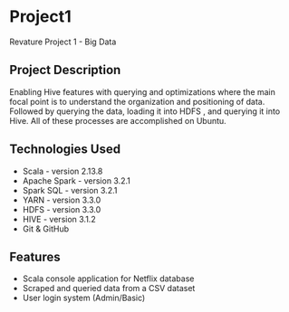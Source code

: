 # Project1
Revature Project 1 - Big Data
## Project Description
Enabling Hive features with querying and optimizations where the main focal point is to understand the organization and positioning of data. Followed by querying the data, loading it into HDFS , and querying it into Hive. All of these processes are accomplished on Ubuntu.

## Technologies Used
- Scala - version 2.13.8
- Apache Spark - version 3.2.1
- Spark SQL - version 3.2.1
- YARN - version 3.3.0
- HDFS - version 3.3.0
- HIVE - version 3.1.2
- Git & GitHub

## Features
- Scala console application for Netflix database
- Scraped and queried data from a CSV dataset
- User login system (Admin/Basic)

